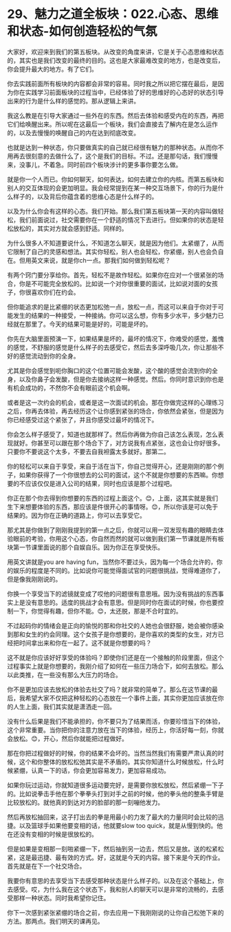 # 29、魅力之道全板块：022.心态、思维和状态-如何创造轻松的气氛

大家好，欢迎来到我们的第五板块。从改变的角度来讲，它是关于心态思维和状态的，其实也是我们改变的最终的目的。这也是大家最难改变的地方，也是改变后，你会提升最大的地方。有了它们。

你去实践前面所有板块的内容都会非常的容易。同时我之所以把它摆在最后，是因为你在实践学习前面板块的过程当中，已经体验了好的思维好的心态好的状态引导出来的行为是什么样的感觉的。那从逻辑上来讲。

我这么教是在引导大家通过一些外在的东西。然后去体验和感受内在的东西，再把它们给唤醒出来。所以呢在这最后一个板块，我们会直接去了解内在是怎么运作的，以及去慢慢的唤醒自己的内在达到彻底改变。

也就是达到一种状态，你只要做真实的自己就已经很有魅力的那种状态。从而你不用再去很刻意的去做什么了，这个是我们的目标。不过。还是那句话，我们慢慢来，没事儿，不着急。同时前四个板块涉计的更多事你要怎么做。

就是你一个人而已。你如何聊天，如何表达，如何去建立你的内核。而第五板块和别人的交互体现的会更加明显。我会经常提到在某一种交互场景下，你的行为是什么样子的，以及背后你蕴含着的思维心态是什么样子的。

以及为什么你会有这样的心态。我们开始。那么我们第五板块第一天的内容叫做轻松，我们前面说过，社交需要你在一个舒适的情况下去进行。但如果你的状态是轻松放松的，其实对方就会感到舒适。同样的。

为什么很多人不知道要说什么，不知道怎么聊天，就是因为他们。太紧绷了，从而它限制了自己的灵感和想法。其实你轻松，别人也会轻松，你紧绷，别人也会负自在。但用英文来说，就是你ch一点。那我们如何做到轻松呢？

有两个窍门要分享给你。首先，轻松不是故作轻松。如果你在应对一个很紧张的场合，你是不可能完全放松的。比如说一个对你很重要的面试，比如说对面的女孩子，你很喜欢你们在约会。

但你能追求的是比紧绷的状态更加松弛一点，放松一点，而这可以来自于你对于可能发生的结果的一种接受，一种接纳。你可以这么想，你有多少水平，多少魅力已经就在那里了。今天的结果可能是好的，可能是坏的。

你先在大脑里面预演一下，如果结果是坏的，最坏的情况下，你难受的感觉，羞愧的感觉，不舒服的感觉是什么样子的去感受它，然后去多深呼吸几次，你让那些不好的感觉流动到你的全身。

尤其是你会感觉到呃你胸口的这个位置可能会发酸，这个酸的感觉会流到你的全身，以及你鼻子会发酸，但是你去接纳这样一种感觉。然后。你同时意识到你也是有机会成功的，不然你不会有眼前这个机会啊。

或者是这一次约会的机会，或者是这一次面试的机会。那在你做完这样的心理练习之后，你再去体验，再去经历这个让你感到紧张的场合，你依然会紧张，但是因为你已经感受过这个紧张了，并且你感受过最坏的情况下。

你会怎么样子感受了，知道也就那样了。然后你再做为你自己该怎么表现，怎么表现就好。你甚至可以跟在那个场合下了，对方说我有点紧张，这也会让你好很多。只要你不要说这个太多，不要去自我袒露太多就好。那第二。

你的轻松可以来自于享受，来自于活在当下，你自己觉得开心，还是刚刚的那个例子，如果你获得了一个你很想去的公司的面试，这个不就是你想要的东西嘛。你想要的不应该仅仅是进入公司的结果，同时也应该是那个过程吧。

你正在那个你去得到你想要的东西的过程上面这个。😊，上面，这其实就是我们生下来想要体验的东西，那应该是件很开心的事情呀。😊，所以你该是可以免于结果的。因为你在正确的道路上，你可以去享受它。

那尤其是你做到了刚刚我提到的第一点之后，你就可以用一双发现有趣的眼睛去体验眼前的考验，你用这个心态，你自然而然的就可以做到我们第一节课就是所有板块第一节课里面说的那个自娱自乐。因为你正在享受快乐。

用英文讲就是you are having fun，当然你不要过头，因为每一个场合允许的，你的娱乐的程度是不同的。比如说你可能觉得面试官的问题很挑战，觉得难道你了，但是像我刚刚说的。

你换一个享受当下的滤镜就变成了哎他的问题很有意思哦。因为没有挑战的东西事实上是没有意思的。适度的挑战才会有意思。但是同时你在面试的时候，你也要控制一下，你觉得有趣，但你不能。😊，太还脱，那是不合时宜的。

不过起码你的情绪会是正向的愉悦的那和你社交的人她也会很舒服，她会被你感染到那和女生的约会同理。这个女孩子是你想要的，是你喜欢的类型的女生，对方已经把时间拿出来和你在一起了。这不就是你想要的吗？

这不就是你应该好好享受的体验吗？即使你们还是在一个接触的阶段里面，但这个过程事实上就是你想要的，我刚介绍了如何在一些压力场合下，如何去放松。那么以此类推，在一些没有那么大压力的场合。

你不是更加应该去放松的体验去社交了吗？就非常的简单了。那么在这节课的最后，我希望大家不仅把这种轻松的心态放在一个事件上面，其实你更加应该放在你的人生上面，我们其实就是潇洒走一回。

没有什么后果是我们不能承担的，你不要只为了结果而活，你要珍惜当下的体验，这个非常重要。当你把你的注意力放在当下的体验，经历上，你活好每一刻，你就会放松。😊，开心，然后你就能把过程做好。

那在你把过程做好的时候，你的结果不会坏的。当然当然我们有需要严肃认真的时候，这个和你整体的放松松弛其实是不矛盾的。其实你知道什么时候放松，什么时候紧绷，认真一下的话，你会更加容易发力，更加容易成功。

如果你玩过运动，你就知道很多运动要完好，是需要你放松放松，然后紧绷一下子的。比如说拳击手他在那个拳拳头打到对手之前的时候，他的拳头他的整条手臂是比较放松的。就他真的到达对方的脸部的那一刻嘣他发力。

然后再放松抽回来，这子打出去的拳是用最小的力发了最大的力量同时会比较的迅捷。以及篮球手如果他要变相的话，他就要slow too quick，就是从慢到快的。他在还没有变相的时候是很放松的。

但是如果是变相那一刻啪紧绷一下，然后抽到另一边去，然后又是放。送的松紧松紧，这是最迅捷、最有效的方式。好，这就是今天的内容。接下来是今天的作业。首先就是在下一个社交场合。

我要你有意思的去享受当下去感受那种状态是什么样子的。以及在这个基础上，你去感受。哎，为什么我在这个状态下，我和别人的聊天可以是非常的流畅的，去感受那样一种状态。同时我希望你记住。

你下一次感到紧张紧绷的场合之前，你去应用一下我刚刚说的让你自己松弛下来的方法。那两点。我们明天的课再见。

